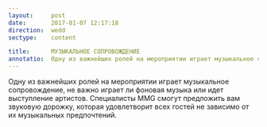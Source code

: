 ```yaml
---
layout:     post
date:       2017-01-07 12:17:18
direction:  wedd
sectype:    content

title:      МУЗЫКАЛЬНОЕ СОПРОВОЖДЕНИЕ          
annotatio:  Одну из важнейших ролей на мероприятии играет музыкальное сопровождение, не важно играет ли фоновая музыка или идет выступление артистов. Специалисты MMG смогут предложить вам звуковую дорожку, которая удовлетворит всех гостей не зависимо от их музыкальных предпочтений.  
---
```


Одну из важнейших ролей на мероприятии играет музыкальное сопровождение, не важно играет ли фоновая музыка или идет выступление артистов. Специалисты MMG смогут предложить вам звуковую дорожку, которая удовлетворит всех гостей не зависимо от их музыкальных предпочтений. 